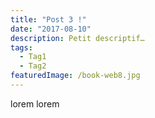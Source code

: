 ```yaml
---
title: "Post 3 !"
date: "2017-08-10"
description: Petit descriptif…
tags:
  - Tag1
  - Tag2
featuredImage: /book-web8.jpg
---
```


lorem lorem